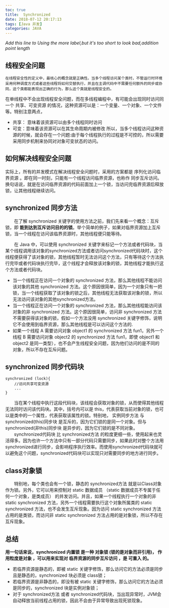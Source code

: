 ```yaml
---
toc: true
title:  Synchronized
date: 2018-07-12 20:17:13
tags: [Java 并发]
categories: JAVA
---
```

*Add this line to Using the more label,but it's too short to look bad,addition point length*
<!--more--> 

## 线程安全问题
````
在线程安全性的定义中，最核心的概念就是正确性。当多个线程访问某个类时，不管运行时环境采用何种调度方式或者这些线程将如何交替执行，并且在主调代码中不需要任何额外的同步或协同，这个类都能表现出正确的行为，那么这个类就是线程安全的。
````

在单线程中不会出现线程安全问题，而在多线程编程中，有可能会出现同时访问同一个 共享、可变资源 的情况，这种资源可以是：一个变量、一个对象、一个文件等。特别注意两点，
* 共享： 意味着该资源可以由多个线程同时访问
* 可变：意味着该资源可以在其生命周期内被修改
所以，当多个线程访问这种资源的时候，就会存在一个问题:由于每个线程执行的过程是不可控的，所以需要采用同步机制来协同对对象可变状态的访问。
## 如何解决线程安全问题
实际上，所有的并发模式在解决线程安全问题时，采用的方案都是 序列化访问临界资源 。即在同一时刻，只能有一个线程访问临界资源，也称作 同步互斥访问。换句话说，就是在访问临界资源的代码前面加上一个锁，当访问完临界资源后释放锁，让其他线程继续访问。
##  synchronized 同步方法
　　在了解 synchronized 关键字的使用方法之前，我们先来看一个概念：互斥锁，即 **能到达到互斥访问目的的锁**。举个简单的例子，如果对临界资源加上互斥锁，当一个线程在访问该临界资源时，其他线程便只能等待。

　　在 Java 中，可以使用 synchronized 关键字来标记一个方法或者代码块，当某个线程调用该对象的synchronized方法或者访问synchronized代码块时，这个线程便获得了该对象的锁，其他线程暂时无法访问这个方法，只有等待这个方法执行完毕或者代码块执行完毕，这个线程才会释放该对象的锁，其他线程才能执行这个方法或者代码块。
* 当一个线程正在访问一个对象的 synchronized 方法，那么其他线程不能访问该对象的其他 synchronized 方法。这个原因很简单，因为一个对象只有一把锁，当一个线程获取了该对象的锁之后，其他线程无法获取该对象的锁，所以无法访问该对象的其他synchronized方法。
* 当一个线程正在访问一个对象的 synchronized 方法，那么其他线程能访问该对象的非 synchronized 方法。这个原因很简单，访问非 synchronized 方法不需要获得该对象的锁，假如一个方法没用 synchronized 关键字修饰，说明它不会使用到临界资源，那么其他线程是可以访问这个方法的.
* 如果一个线程 A 需要访问对象 object1 的 synchronized 方法 fun1，另外一个线程 B 需要访问对象 object2 的 synchronized 方法 fun1，即使 object1 和 object2 是同一类型），也不会产生线程安全问题，因为他们访问的是不同的对象，所以不存在互斥问题。

##  synchronized 同步代码块
````
synchronized (lock){
    //访问共享可变资源
    ...
}
````
　　当在某个线程中执行这段代码块，该线程会获取对象的锁，从而使得其他线程无法同时访问该代码块。其中，括号内可以是 this，代表获取当前对象的锁，也可以是类中的一个属性，代表获取该属性的锁。特别地， 实例同步方法 与 synchronized(this)同步块 是互斥的，因为它们锁的是同一个对象。但与 synchronized(非this)同步块 是异步的，因为它们锁的是不同对象。
　　synchronized代码块 比 synchronized方法 的粒度更细一些，使用起来也灵活得多。因为也许一个方法中只有一部分代码只需要同步，如果此时对整个方法用synchronized进行同步，会影响程序执行效率。而使用synchronized代码块就可以避免这个问题，synchronized代码块可以实现只对需要同步的地方进行同步。

##  class对象锁
　　特别地，每个类也会有一个锁，静态的 synchronized方法 就是以Class对象作为锁。另外，它可以用来控制对 static 数据成员 （static 数据成员不专属于任何一个对象，是类成员） 的并发访问。并且，如果一个线程执行一个对象的非static synchronized 方法，另外一个线程需要执行这个对象所属类的 static synchronized 方法，也不会发生互斥现象。因为访问 static synchronized 方法占用的是类锁，而访问非 static synchronized 方法占用的是对象锁，所以不存在互斥现象。
## 总结
**用一句话来说，synchronized 内置锁 是一种 对象锁 (锁的是对象而非引用)， 作用粒度是对象 ，可以用来实现对 临界资源的同步互斥访问 ，是 可重入 的。**
* 若临界资源是静态的，即被 static 关键字修饰，那么访问它的方法必须是同步且是静态的，synchronized 块必须是 class锁；
* 若临界资源是非静态的，即没有被 static 关键字修饰，那么访问它的方法必须是同步的，synchronized 块是实例对象锁； 
* 对于 synchronized方法 或者 synchronized代码块，当出现异常时，JVM会自动释放当前线程占用的锁，因此不会由于异常导致出现死锁现象。　　